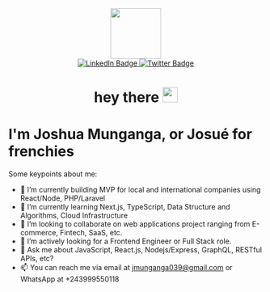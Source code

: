 <div id="header" align="center">
  <img src="https://media.giphy.com/media/M9gbBd9nbDrOTu1Mqx/giphy.gif" width="100"/>
  
  <div id="badges">
    <a href="https://www.linkedin.com/in/josué-munganga">
      <img src="https://img.shields.io/badge/LinkedIn-blue?style=for-the-badge&logo=linkedin&logoColor=white" alt="LinkedIn Badge"/>
    </a>
    <a href="https://twitter.com/JosuMunganga1">
      <img src="https://img.shields.io/badge/Twitter-blue?style=for-the-badge&logo=twitter&logoColor=white" alt="Twitter Badge"/>
    </a>
  </div>
  
  <img src="https://komarev.com/ghpvc/?username=josumung999&style=flat-square&color=blue" alt=""/>
  
  <h1>
    hey there
    <img src="https://media.giphy.com/media/hvRJCLFzcasrR4ia7z/giphy.gif" width="30"/>
  </h1>
</div>

<h1>I'm Joshua Munganga, or Josué for frenchies</h1>

Some keypoints about me:

- 🔭 I’m currently building MVP for local and international companies using React/Node, PHP/Laravel
- 🌱 I’m currently learning Next.js, TypeScript, Data Structure and Algorithms, Cloud Infrastructure
- 👯 I’m looking to collaborate on web applications project ranging from E-commerce, Fintech, SaaS, etc.
- 🤔 I’m actively looking for a Frontend Engineer or Full Stack role.
- 💬 Ask me about JavaScript, React.js, Nodejs/Express, GraphQL, RESTful APIs, etc?
- 📫 You can reach me via email at jmunganga039@gmail.com or WhatsApp at +243999550118

